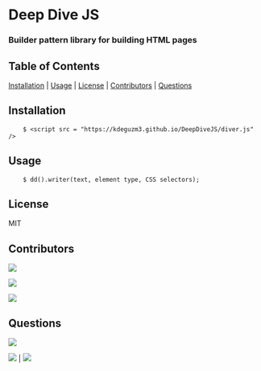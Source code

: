 # Deep Dive JS

### Builder pattern library for building HTML pages

## Table of Contents

[Installation](#Installation) | [Usage](#Usage) | [License](#License) | [Contributors](#Contributors) | [Questions](#Questions)

## Installation

        $ <script src = "https://kdeguzm3.github.io/DeepDiveJS/diver.js" />

## Usage

        $ dd().writer(text, element type, CSS selectors);

## License

MIT

 ## Contributors

[![](https://img.shields.io/badge/github-kdeguzm3-brightgreen?style=plastic)](https://www.github.com/kdeguzm3)

[![](https://img.shields.io/badge/github-altays-brightgreen?style=plastic)](https://www.github.com/altays)

[![](https://img.shields.io/badge/github-kneves1-brightgreen?style=plastic)](https://www.github.com/kneves1)

## Questions

![](https://avatars3.githubusercontent.com/u/58832810?v=4&s=200)

[![](https://img.shields.io/badge/gitHub-kdeguzm3-blue?style=plastic)](https://www.github.com/kdeguzm3) | 
[![](https://img.shields.io/badge/email-kaydeekhing@gmail.com-purple?style=plastic)](mailto:kaydeekhing@gmail.com)
